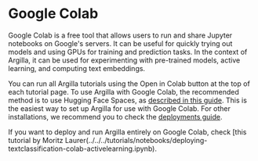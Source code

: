 # Google Colab
Google Colab is a free tool that allows users to run and share Jupyter notebooks on Google's servers. It can be useful for quickly trying out models and using GPUs for training and prediction tasks. In the context of Argilla, it can be used for experimenting with pre-trained models, active learning, and computing text embeddings.

You can run all Argilla tutorials using the Open in Colab button at the top of each tutorial page. To use Argilla with Google Colab, the recommended method is to use Hugging Face Spaces, as [described in this guide](huggingface-spaces.md). This is the easiest way to set up Argilla for use with Google Colab. For other installations, we recommend you to check the [deployments guide](cloud_providers.md).

If you want to deploy and run Argilla entirely on Google Colab, check [this tutorial by Moritz Laurer(../../../tutorials/notebooks/deploying-textclassification-colab-activelearning.ipynb).

